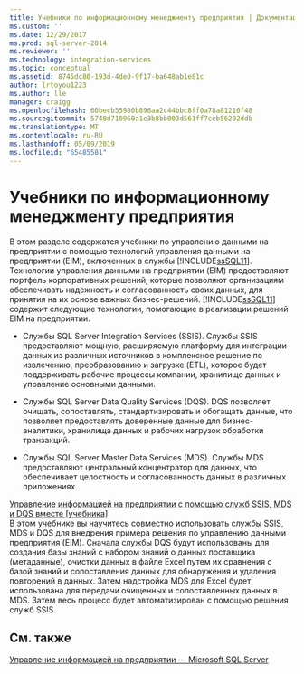 ```yaml
---
title: Учебники по информационному менеджменту предприятия | Документация Майкрософт
ms.custom: ''
ms.date: 12/29/2017
ms.prod: sql-server-2014
ms.reviewer: ''
ms.technology: integration-services
ms.topic: conceptual
ms.assetid: 8745dc80-193d-4de0-9f17-ba648ab1e81c
author: lrtoyou1223
ms.author: lle
manager: craigg
ms.openlocfilehash: 60becb35980b896aa2c44bbc8ff0a78a81210f48
ms.sourcegitcommit: 5748d710960a1e3b8bb003d561ff7ceb56202ddb
ms.translationtype: MT
ms.contentlocale: ru-RU
ms.lasthandoff: 05/09/2019
ms.locfileid: "65485581"
---
```

# <a name="enterprise-information-management-tutorials"></a>Учебники по информационному менеджменту предприятия
  В этом разделе содержатся учебники по управлению данными на предприятии с помощью технологий управления данными на предприятии (EIM), включенных в службы [!INCLUDE[ssSQL11](../includes/sssql11-md.md)]. Технологии управления данными на предприятии (EIM) предоставляют портфель корпоративных решений, которые позволяют организациям обеспечивать надежность и согласованность своих данных, для принятия на их основе важных бизнес-решений. [!INCLUDE[ssSQL11](../includes/sssql11-md.md)] содержит следующие технологии, помогающие в реализации решений EIM на предприятии.  
  
-   Службы SQL Server Integration Services (SSIS). Службы SSIS предоставляют мощную, расширяемую платформу для интеграции данных из различных источников в комплексное решение по извлечению, преобразованию и загрузке (ETL), которое будет поддерживать рабочие процессы компании, хранилище данных и управление основными данными.  
  
-   Службы SQL Server Data Quality Services (DQS). DQS позволяет очищать, сопоставлять, стандартизировать и обогащать данные, что позволяет предоставлять доверенные данные для бизнес-аналитики, хранилища данных и рабочих нагрузок обработки транзакций.  
  
-   Службы SQL Server Master Data Services (MDS). Службы MDS предоставляют центральный концентратор для данных, что обеспечивает целостность и согласованность данных в различных приложениях.  
  
 [Управление информацией на предприятии с помощью служб SSIS, MDS и DQS вместе &#91;учебника&#93;](../../2014/tutorials/enterprise-information-management-using-ssis-mds-and-dqs-together-[tutorial].md)  
 В этом учебнике вы научитесь совместно использовать службы SSIS, MDS и DQS для внедрения примера решения по управлению данными предприятия (EIM). Сначала службы DQS будут использованы для создания базы знаний с набором знаний о данных поставщика (метаданные), очистки данных в файле Excel путем их сравнения с базой знаний и сопоставления данных для обнаружения и удаления повторений в данных. Затем надстройка MDS для Excel будет использована для передачи очищенных и сопоставленных данных в MDS. Затем весь процесс будет автоматизирован с помощью решения служб SSIS.  
  
## <a name="see-also"></a>См. также  
 [Управление информацией на предприятии — Microsoft SQL Server](https://go.microsoft.com/fwlink/?LinkId=270871)  
  
  
